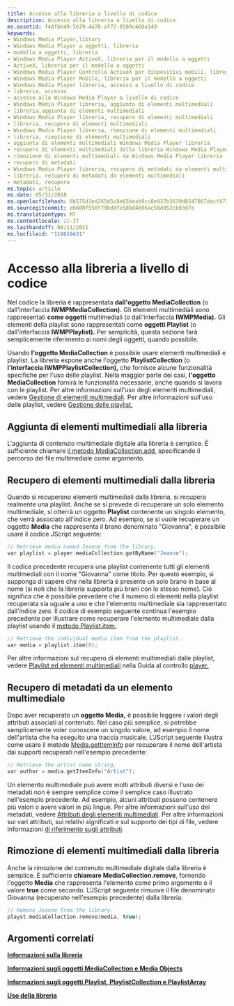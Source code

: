 ```yaml
---
title: Accesso alla libreria a livello di codice
description: Accesso alla libreria a livello di codice
ms.assetid: f48fbb49-5b79-4a78-af72-8509c460a149
keywords:
- Windows Media Player,library
- Windows Media Player a oggetti, libreria
- modello a oggetti, libreria
- Windows Media Player ActiveX, libreria per il modello a oggetti
- ActiveX, libreria per il modello a oggetti
- Windows Media Player Controllo ActiveX per dispositivi mobili, libreria per il modello a oggetti
- Windows Media Player Mobile, libreria per il modello a oggetti
- Windows Media Player libreria, accesso a livello di codice
- libreria, accesso
- accesso alla Windows Media Player a livello di codice
- Windows Media Player libreria, aggiunta di elementi multimediali
- libreria,aggiunta di elementi multimediali
- Windows Media Player libreria, recupero di elementi multimediali
- libreria, recupero di elementi multimediali
- Windows Media Player libreria, rimozione di elementi multimediali
- libreria, rimozione di elementi multimediali
- aggiunta di elementi multimediali Windows Media Player libreria
- recupero di elementi multimediali dalla libreria Windows Media Player dati
- rimozione di elementi multimediali da Windows Media Player libreria
- recupero di metadati
- Windows Media Player libreria, recupero di metadati da elementi multimediali
- libreria, recupero di metadati da elementi multimediali
- metadati, recupero
ms.topic: article
ms.date: 05/31/2018
ms.openlocfilehash: 6b575d1ed265d5c8e65beab9cc8e937b3639d8547867dacf473b2db21fe99198
ms.sourcegitcommit: e6600f550f79bddfe58bd4696ac50dd52cb03d7e
ms.translationtype: MT
ms.contentlocale: it-IT
ms.lasthandoff: 08/11/2021
ms.locfileid: "119619431"
---
```

# <a name="accessing-the-library-programmatically"></a>Accesso alla libreria a livello di codice

Nel codice la libreria è rappresentata **dall'oggetto MediaCollection** (o dall'interfaccia **IWMPMediaCollection).** Gli elementi multimediali sono rappresentati **come oggetti** multimediali (o dall'interfaccia **IWMPMedia).** Gli elementi della playlist sono rappresentati come **oggetti Playlist** (o dall'interfaccia **IWMPPlaylist).** Per semplicità, questa sezione farà semplicemente riferimento ai nomi degli oggetti, quando possibile.

Usando **l'oggetto MediaCollection** è possibile usare elementi multimediali e playlist. La libreria espone anche l'oggetto **PlaylistCollection** (o **l'interfaccia IWMPPlaylistCollection),** che fornisce alcune funzionalità specifiche per l'uso delle playlist. Nella maggior parte dei casi, **l'oggetto MediaCollection** fornirà le funzionalità necessarie, anche quando si lavora con le playlist. Per altre informazioni sull'uso degli elementi multimediali, vedere [Gestione di elementi multimediali](managing-media-items.md). Per altre informazioni sull'uso delle playlist, vedere [Gestione delle playlist.](managing-playlists.md)

## <a name="adding-media-items-to-the-library"></a>Aggiunta di elementi multimediali alla libreria

L'aggiunta di contenuto multimediale digitale alla libreria è semplice. È sufficiente chiamare [il metodo MediaCollection.add,](mediacollection-add.md) specificando il percorso del file multimediale come argomento.

## <a name="retrieving-media-items-from-the-library"></a>Recupero di elementi multimediali dalla libreria

Quando si recuperano elementi multimediali dalla libreria, si recupera realmente una playlist. Anche se si prevede di recuperare un solo elemento multimediale, si otterrà un oggetto **Playlist** contenente un singolo elemento, che verrà associato all'indice zero. Ad esempio, se si vuole recuperare un oggetto **Media** che rappresenta il brano denominato "Giovanna", è possibile usare il codice JScript seguente:


```C++
// Retrieve media named Jeanne from the library.
var playlist = player.mediaCollection.getByName("Jeanne");

```



Il codice precedente recupera una playlist contenente tutti gli elementi multimediali con il nome "Giovanna" come titolo. Per questo esempio, si supponga di sapere che nella libreria è presente un solo brano in base al nome (si noti che la libreria supporta più brani con lo stesso nome). Ciò significa che è possibile prevedere che il numero di elementi nella playlist recuperata sia uguale a uno e che l'elemento multimediale sia rappresentato dall'indice zero. Il codice di esempio seguente continua l'esempio precedente per illustrare come recuperare l'elemento multimediale dalla playlist usando il [metodo Playlist.item.](playlist-item.md)


```C++
// Retrieve the individual media item from the playlist.
var media = playlist.item(0);

```



Per altre informazioni sul recupero di elementi multimediali dalle playlist, vedere [Playlist ed elementi multimediali](playlists-and-media-items.md) nella Guida al controllo [player.](player-control-guide.md)

## <a name="retrieving-metadata-from-a-media-item"></a>Recupero di metadati da un elemento multimediale

Dopo aver recuperato un **oggetto Media,** è possibile leggere i valori degli attributi associati al contenuto. Nel caso più semplice, si potrebbe semplicemente voler conoscere un singolo valore, ad esempio il nome dell'artista che ha eseguito una traccia musicale. L'JScript seguente illustra come usare il metodo [Media.getItemInfo](media-getiteminfo.md) per recuperare il nome dell'artista dai supporti recuperati nell'esempio precedente:


```C++
// Retrieve the artist name string.
var author = media.getItemInfo("Artist");

```



Un elemento multimediale può avere molti attributi diversi e l'uso dei metadati non è sempre semplice come il semplice caso illustrato nell'esempio precedente. Ad esempio, alcuni attributi possono contenere più valori o avere valori in più lingue. Per altre informazioni sull'uso dei metadati, vedere [Attributi degli elementi multimediali](media-item-attributes.md). Per altre informazioni sui vari attributi, sui relativi significati e sul supporto dei tipi di file, vedere Informazioni [di riferimento sugli attributi](attribute-reference.md).

## <a name="removing-media-items-from-the-library"></a>Rimozione di elementi multimediali dalla libreria

Anche la rimozione del contenuto multimediale digitale dalla libreria è semplice. È sufficiente **chiamare MediaCollection.remove**, fornendo l'oggetto **Media** che rappresenta l'elemento come primo argomento e il valore **true** come secondo. L'JScript seguente rimuove il file denominato Giovanna (recuperato nell'esempio precedente) dalla libreria:


```C++
// Remove Jeanne from the library.
playst.mediaCollection.remove(media, true);

```



## <a name="related-topics"></a>Argomenti correlati

<dl> <dt>

[**Informazioni sulla libreria**](about-the-library.md)
</dt> <dt>

[**Informazioni sugli oggetti MediaCollection e Media Objects**](about-the-mediacollection-and-media-objects.md)
</dt> <dt>

[**Informazioni sugli oggetti Playlist, PlaylistCollection e PlaylistArray**](about-the-playlist--playlistcollection--and-playlistarray-objects.md)
</dt> <dt>

[**Uso della libreria**](working-with-the-library.md)
</dt> </dl>

 

 




